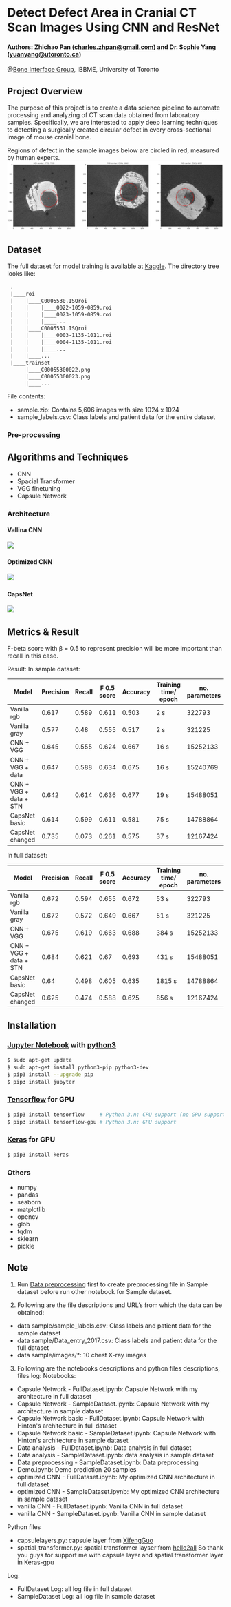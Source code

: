 # Detect Defect Area in Cranial CT Scan Images Using CNN and ResNet
#### Authors: Zhichao Pan (charles.zhpan@gmail.com) and Dr. Sophie Yang (yuanyang@utoronto.ca)
@[Bone Interface Group](http://www.ecf.utoronto.ca/~bonehead/), IBBME, University of Toronto 

## Project Overview
The purpose of this project is to create a data science pipeline to automate processing and analyzing of CT scan data obtained from laboratory samples. Specifically, we are interested to apply deep learning techniques to detecting a surgically created circular defect  in every cross-sectional image of mouse cranial bone. 

Regions of defect in the sample images below are circled in red, measured by human experts.
![](./images/human.png)


## Dataset
The full dataset for model training is available at [Kaggle](https://www.kaggle.com/chzpan/bone-lab). The directory tree looks like:

```
 .
 |____roi
 |    |____C0005530.ISQroi
 |    |    |____0022-1059-0859.roi
 |    |    |____0023-1059-0859.roi
 |    |    |____...
 |    |____C0005531.ISQroi
 |    |    |____0003-1135-1011.roi
 |    |    |____0004-1135-1011.roi
 |    |    |____...
 |    |____...
 |____trainset
      |____C00055300022.png
      |____C00055300023.png
      |____...
```
File contents:
* sample.zip: Contains 5,606 images with size 1024 x 1024
* sample_labels.csv: Class labels and patient data for the entire dataset

### Pre-processing


## Algorithms and Techniques
* CNN
* Spacial Transformer
* VGG finetuning
* Capsule Network
### Architecture

#### Vallina CNN
![](./images/vallina.jpg)

#### Optimized CNN
![](./images/Optimized%20CNN.jpg)

#### CapsNet
![](./images/CapsNet.jpg)

## Metrics & Result
F-beta score with β = 0.5 to represent precision will be more important than recall in this case.

Result:
In sample dataset:

| Model | Precision | Recall | F 0.5 score | Accuracy | Training time/ epoch | no. parameters |
| ------ | ------ | ------ | ------ | ------ | ------ | ------ |
| Vanilla rgb	| 0.617	| 0.589	| 0.611	| 0.503	| 2 s	| 322793 |
| Vanilla gray	| 0.577	| 0.48	| 0.555	| 0.517	| 2 s	| 321225 | 
| CNN + VGG	| 0.645	| 0.555	| 0.624	| 0.667	| 16 s	| 15252133 | 
| CNN + VGG + data	| 0.647	| 0.588	| 0.634	| 0.675	| 16 s	| 15240769 | 
| CNN + VGG + data + STN	| 0.642	| 0.614	| 0.636	| 0.677	| 19 s	| 15488051 | 
| CapsNet basic	| 0.614	| 0.599	| 0.611	| 0.581	| 75 s	| 14788864 | 
| CapsNet changed	| 0.735	| 0.073	| 0.261	| 0.575	| 37 s	| 12167424 | 

In full dataset:

| Model | Precision | Recall | F 0.5 score | Accuracy | Training time/ epoch | no. parameters |
| ------ | ------ | ------ | ------ | ------ | ------ | ------ |
| Vanilla rgb	| 0.672	| 0.594	| 0.655	| 0.672	| 53 s	| 322793 | 
| Vanilla gray	| 0.672	| 0.572	| 0.649	| 0.667	| 51 s	| 321225 | 
| CNN + VGG	| 0.675	| 0.619	| 0.663	| 0.688	| 384 s	| 15252133 | 
| CNN + VGG + data + STN	| 0.684	| 0.621	| 0.67	| 0.693	| 431 s	| 15488051 | 
| CapsNet basic	| 0.64	| 0.498	| 0.605	| 0.635	| 1815 s	| 14788864 | 
| CapsNet changed	| 0.625	| 0.474	| 0.588	| 0.625	| 856 s	| 12167424 |  

## Installation
### [Jupyter Notebook](http://jupyter.readthedocs.io/en/latest/install.html) with [python3](http://docs.python-guide.org/en/latest/starting/install3/linux/)
```sh
$ sudo apt-get update
$ sudo apt-get install python3-pip python3-dev
$ pip3 install --upgrade pip
$ pip3 install jupyter
```
### [Tensorflow](https://www.tensorflow.org/install/install_linux) for GPU
```sh
$ pip3 install tensorflow     # Python 3.n; CPU support (no GPU support)
$ pip3 install tensorflow-gpu # Python 3.n; GPU support 
```
### [Keras](https://keras.io/#installation) for GPU
```sh
$ pip3 install keras
```
### Others
* numpy
* pandas
* seaborn
* matplotlib
* opencv
* glob
* tqdm
* sklearn
* pickle

## Note
1. Run [Data preprocessing](./Data%20preprocessing%20-%20SampleDataset.ipynb) first to create preprocessing file in Sample dataset before run other notebook for Sample dataset.  

2. Following are the file descriptions and URL’s from which the data can be obtained:
* data sample/sample_labels.csv: Class labels and patient data for the sample dataset
* data sample/Data_entry_2017.csv: Class labels and patient data for the full dataset
* data sample/images/*: 10 chest X-ray images

3. Following are the notebooks descriptions and python files descriptions, files log:
Notebooks:
* Capsule Network - FullDataset.ipynb: Capsule Network with my architecture in full dataset
* Capsule Network - SampleDataset.ipynb: Capsule Network with my architecture in sample dataset
* Capsule Network basic - FullDataset.ipynb: Capsule Network with Hinton's architecture in full dataset
* Capsule Network basic - SampleDataset.ipynb: Capsule Network with Hinton's architecture in sample dataset
* Data analysis - FullDataset.ipynb: Data analysis in full dataset
* Data analysis - SampleDataset.ipynb: data analysis in sample dataset
* Data preprocessing - SampleDataset.ipynb: Data preprocessing
* Demo.ipynb: Demo prediction 20 samples
* optimized CNN - FullDataset.ipynb: My optimized CNN architecture in full dataset
* optimized CNN - SampleDataset.ipynb: My optimized CNN architecture in sample dataset
* vanilla CNN - FullDataset.ipynb: Vanilla CNN in full dataset
* vanilla CNN - SampleDataset.ipynb: Vanilla CNN in sample dataset

Python files
* capsulelayers.py: capsule layer from [XifengGuo](https://github.com/XifengGuo/CapsNet-Keras)
* spatial_transformer.py: spatial transformer layser from [hello2all](https://github.com/hello2all/GTSRB_Keras_STN)
So thank you guys for support me with capsule layer and spatial transformer layer in Keras-gpu

Log:
* FullDataset Log: all log file in full dataset
* SampleDataset Log: all log file in sample dataset
